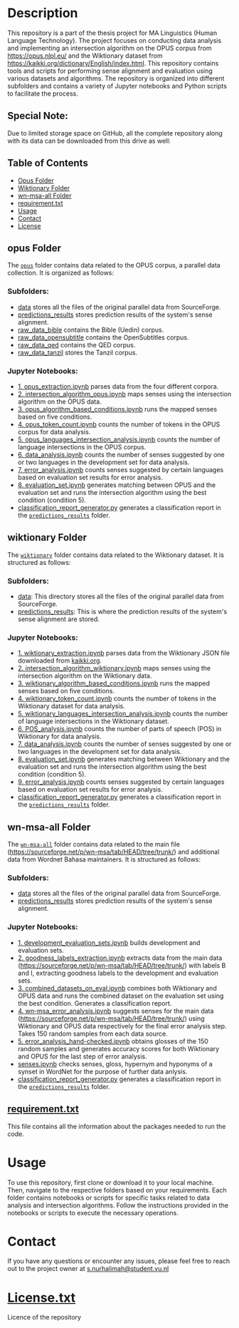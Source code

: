 # Description
This repository is a part of the thesis project for MA Linguistics (Human Language Technology). The project focuses on conducting data analysis and implementing an intersection algorithm on the OPUS corpus from https://opus.nlpl.eu/ and the Wiktionary dataset from https://kaikki.org/dictionary/English/index.html. This repository contains tools and scripts for performing sense alignment and evaluation using various datasets and algorithms. The repository is organized into different subfolders and contains a variety of Jupyter notebooks and Python scripts to facilitate the process.

## Special Note:
Due to limited storage space on GitHub, all the complete repository along with its data can be downloaded from this drive as well:


## Table of Contents
- [Opus Folder](#opus-folder)
- [Wiktionary Folder](#wiktionary-folder)
- [wn-msa-all Folder](#wn-msa-all-folder)
- [requirement.txt](#requirementtxt)
- [Usage](#usage)
- [Contact](#contact)
- [License](#license)

## opus Folder

The [`opus`](https://github.com/iamima188/Siti_Nurhalimah_Thesis_2023/tree/main/opus) folder contains data related to the OPUS corpus, a parallel data collection. It is organized as follows:

### Subfolders:

- [data](https://github.com/iamima188/Siti_Nurhalimah_Thesis_2023/tree/main/opus/data) stores all the files of the original parallel data from SourceForge.
- [predictions_results](https://github.com/iamima188/Siti_Nurhalimah_Thesis_2023/tree/main/opus/predictions_results) stores prediction results of the system's sense alignment.
- [raw_data_bible](https://github.com/iamima188/Siti_Nurhalimah_Thesis_2023/tree/main/opus/raw_data_bible) contains the Bible (Uedin) corpus.
- [raw_data_opensubtitle](https://github.com/iamima188/Siti_Nurhalimah_Thesis_2023/tree/main/opus/raw_data_opensubtitle) contains the OpenSubtitles corpus.
- [raw_data_qed](https://github.com/iamima188/Siti_Nurhalimah_Thesis_2023/tree/main/opus/raw_data_qed) contains the QED corpus.
- [raw_data_tanzil](https://github.com/iamima188/Siti_Nurhalimah_Thesis_2023/tree/main/opus/raw_data_tanzil) stores the Tanzil corpus.

### Jupyter Notebooks:

- [1. opus_extraction.ipynb](https://github.com/iamima188/Siti_Nurhalimah_Thesis_2023/blob/main/opus/1.%20opus_extraction.ipynb) parses data from the four different corpora.
- [2. intersection_algorithm_opus.ipynb](https://github.com/iamima188/Siti_Nurhalimah_Thesis_2023/blob/main/opus/2.%20intersection_algorithm_opus.ipynb) maps senses using the intersection algorithm on the OPUS data.
- [3. opus_algorithm_based_conditions.ipynb](https://github.com/iamima188/Siti_Nurhalimah_Thesis_2023/blob/main/opus/3.%20opus_algorithm_based_conditions.ipynb) runs the mapped senses based on five conditions.
- [4. opus_token_count.ipynb](https://github.com/iamima188/Siti_Nurhalimah_Thesis_2023/blob/main/opus/4.%20opus_token_count.ipynb) counts the number of tokens in the OPUS corpus for data analysis.
- [5. opus_languages_intersection_analysis.ipynb](https://github.com/iamima188/Siti_Nurhalimah_Thesis_2023/blob/main/opus/5.%20opus_languages_intersection_analysis.ipynb) counts the number of language intersections in the OPUS corpus.
- [6. data_analysis.ipynb](https://github.com/iamima188/Siti_Nurhalimah_Thesis_2023/blob/main/opus/6.%20data_analysis.ipynb) counts the number of senses suggested by one or two languages in the development set for data analysis.
- [7. error_analysis.ipynb](https://github.com/iamima188/Siti_Nurhalimah_Thesis_2023/blob/main/opus/7.%20error_analysis.ipynb) counts senses suggested by certain languages based on evaluation set results for error analysis.
- [8. evaluation_set.ipynb](https://github.com/iamima188/Siti_Nurhalimah_Thesis_2023/blob/main/opus/8.%20evaluation_set.ipynb) generates matching between OPUS and the evaluation set and runs the intersection algorithm using the best condition (condition 5).
- [classification_report_generator.py](https://github.com/iamima188/Siti_Nurhalimah_Thesis_2023/blob/main/opus/classification_report_generator.py) generates a classification report in the [`predictions_results`](https://github.com/iamima188/Siti_Nurhalimah_Thesis_2023/tree/main/opus/predictions_results) folder.

## wiktionary Folder

The [`wiktionary`](https://github.com/iamima188/Siti_Nurhalimah_Thesis_2023/tree/main/wiktionary) folder contains data related to the Wiktionary dataset. It is structured as follows:

### Subfolders:

- [data](https://github.com/iamima188/Siti_Nurhalimah_Thesis_2023/tree/main/wiktionary/data): This directory stores all the files of the original parallel data from SourceForge.
- [predictions_results](https://github.com/iamima188/Siti_Nurhalimah_Thesis_2023/tree/main/wiktionary/predictions_results): This is where the prediction results of the system's sense alignment are stored.

### Jupyter Notebooks:

- [1. wiktionary_extraction.ipynb](https://github.com/iamima188/Siti_Nurhalimah_Thesis_2023/blob/main/wiktionary/1.%20wiktionary_extraction.ipynb) parses data from the Wiktionary JSON file downloaded from [kaikki.org](https://kaikki.org/dictionary/English/index.html).
- [2. intersection_algorithm_wiktionary.ipynb](https://github.com/iamima188/Siti_Nurhalimah_Thesis_2023/blob/main/wiktionary/2.%20intersection_algorithm_wiktionary.ipynb) maps senses using the intersection algorithm on the Wiktionary data.
- [3. wiktionary_algorithm_based_conditions.ipynb](https://github.com/iamima188/Siti_Nurhalimah_Thesis_2023/blob/main/wiktionary/3.%20wiktionary_algorithm_based_conditions.ipynb) runs the mapped senses based on five conditions.
- [4. wiktionary_token_count.ipynb](https://github.com/iamima188/Siti_Nurhalimah_Thesis_2023/blob/main/wiktionary/4.%20wiktionary_token_count.ipynb) counts the number of tokens in the Wiktionary dataset for data analysis.
- [5. wiktionary_languages_intersection_analysis.ipynb](https://github.com/iamima188/Siti_Nurhalimah_Thesis_2023/blob/main/wiktionary/5.%20wiktionary_languages_intersection_analysis.ipynb) counts the number of language intersections in the Wiktionary dataset.
- [6. POS_analysis.ipynb](https://github.com/iamima188/Siti_Nurhalimah_Thesis_2023/blob/main/wiktionary/6.%20POS_analysis.ipynb) counts the number of parts of speech (POS) in Wiktionary for data analysis.
- [7. data_analysis.ipynb](https://github.com/iamima188/Siti_Nurhalimah_Thesis_2023/blob/main/wiktionary/7.%20data_analysis.ipynb) counts the number of senses suggested by one or two languages in the development set for data analysis.
- [8. evaluation_set.ipynb](https://github.com/iamima188/Siti_Nurhalimah_Thesis_2023/blob/main/wiktionary/8.%20evaluation_set.ipynb) generates matching between Wiktionary and the evaluation set and runs the intersection algorithm using the best condition (condition 5).
- [9. error_analysis.ipynb](https://github.com/iamima188/Siti_Nurhalimah_Thesis_2023/blob/main/wiktionary/9.%20error_analysis.ipynb) counts senses suggested by certain languages based on evaluation set results for error analysis.
- [classification_report_generator.py](https://github.com/iamima188/Siti_Nurhalimah_Thesis_2023/blob/main/wiktionary/classification_report_generator.py) generates a classification report in the [`predictions_results`](https://github.com/iamima188/Siti_Nurhalimah_Thesis_2023/tree/main/wiktionary/predictions_results) folder.

## wn-msa-all Folder

The [`wn-msa-all`](https://github.com/iamima188/Siti_Nurhalimah_Thesis_2023/tree/main/wn-msa-all) folder contains data related to the main file (https://sourceforge.net/p/wn-msa/tab/HEAD/tree/trunk/) and additional data from Wordnet Bahasa maintainers. It is structured as follows:

### Subfolders:

- [data](https://github.com/iamima188/Siti_Nurhalimah_Thesis_2023/tree/main/wn-msa-all/data) stores all the files of the original parallel data from SourceForge.
- [predictions_results](https://github.com/iamima188/Siti_Nurhalimah_Thesis_2023/tree/main/wn-msa-all/predictions_results) stores prediction results of the system's sense alignment.

### Jupyter Notebooks:

- [1. development_evaluation_sets.ipynb](https://github.com/iamima188/Siti_Nurhalimah_Thesis_2023/blob/main/wn-msa-all/1.%20development_evaluation_sets.ipynb) builds development and evaluation sets.
- [2. goodness_labels_extraction.ipynb](https://github.com/iamima188/Siti_Nurhalimah_Thesis_2023/blob/main/wn-msa-all/2.%20goodness_labels_extraction.ipynb) extracts data from the main data (https://sourceforge.net/p/wn-msa/tab/HEAD/tree/trunk/) with labels B and I, extracting goodness labels to the development and evaluation sets.
- [3. combined_datasets_on_eval.ipynb](https://github.com/iamima188/Siti_Nurhalimah_Thesis_2023/blob/main/wn-msa-all/3.%20combined_datasets_on_eval.ipynb) combines both Wiktionary and OPUS data and runs the combined dataset on the evaluation set using the best condition. Generates a classification report.
- [4. wn-msa_error_analysis.ipynb](https://github.com/iamima188/Siti_Nurhalimah_Thesis_2023/blob/main/wn-msa-all/4.%20wn-msa_error_analysis.ipynb) suggests senses for the main data (https://sourceforge.net/p/wn-msa/tab/HEAD/tree/trunk/) using Wiktionary and OPUS data respectively for the final error analysis step. Takes 150 random samples from each data source.
- [5. error_analysis_hand-checked.ipynb](https://github.com/iamima188/Siti_Nurhalimah_Thesis_2023/blob/main/wn-msa-all/5.%20error_analysis_hand-checked.ipynb) obtains glosses of the 150 random samples and generates accuracy scores for both Wiktionary and OPUS for the last step of error analysis.
- [senses.ipynb](https://github.com/iamima188/Siti_Nurhalimah_Thesis_2023/blob/main/wn-msa-all/senses.ipynb) checks senses, gloss, hypernym and hyponyms of a synset in WordNet for the purpose of further data anlysis.
- [classification_report_generator.py](https://github.com/iamima188/Siti_Nurhalimah_Thesis_2023/blob/main/wn-msa-all/classification_report_generator.py) generates a classification report in the [`predictions_results`](https://github.com/iamima188/Siti_Nurhalimah_Thesis_2023/tree/main/wn-msa-all/predictions_results) folder.

## [requirement.txt](https://github.com/iamima188/Siti_Nurhalimah_Thesis_2023/blob/main/requirements.txt)
This file contains all the information about the packages needed to run the code. 

# Usage
To use this repository, first clone or download it to your local machine. Then, navigate to the respective folders based on your requirements. Each folder contains notebooks or scripts for specific tasks related to data analysis and intersection algorithms. Follow the instructions provided in the notebooks or scripts to execute the necessary operations.

# Contact
If you have any questions or encounter any issues, please feel free to reach out to the project owner at s.nurhalimah@student.vu.nl

# [License.txt](https://github.com/iamima188/Siti_Nurhalimah_Thesis_2023/blob/main/LICENSE.txt)
Licence of the repository 
